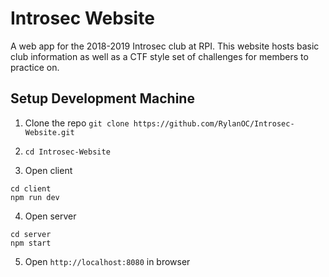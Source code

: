 # Introsec Website
A web app for the 2018-2019 Introsec club at RPI. This website hosts basic club information as well as a CTF style set of challenges for members to practice on.


## Setup Development Machine
1. Clone the repo `git clone https://github.com/RylanOC/Introsec-Website.git`

2. `cd Introsec-Website`

3. Open client
```
cd client
npm run dev
```

4. Open server
```
cd server
npm start
```

5. Open `http://localhost:8080` in browser
